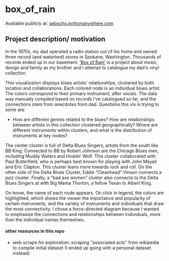 # box_of_rain

Available publicly at: [sebscho.pythonanywhere.com](sebscho.pythonanywhere.com)

## Project description/ motivation
In the 1970s, my dad operated a radio station out of his home and owned three record (and waterbed) stores in Spokane, Washington. Thousands of records ended up in our basement. [‘Box of Rain’](http://www.sebscho.com/boxofrain) is a project about music, design and family as my brother and I attempt to catalogue my dad's vinyl collection. 

This visualization displays blues artists' relationships, clustered by both location and collaborations. Each colored node is an individual blues artist. The colors correspond to their primary instrument, after vocals. The data was manually compiled based on records I’ve catalogued so far, and the connections stem from anecdotes from dad. Questions this vis is trying to solve are: 

* How are different genres related to the blues? 
How are relationships between artists in this collection clustered geographically? 
Where are different instruments within clusters, and what is the distribution of instruments at key nodes? 

The center cluster is full of Delta Blues Singers, artists from the south like BB King. Connected to BB by Robert Johnson are the Chicago Blues men, including Muddy Waters and Howlin’ Wolf. This cluster collaborated with Paul Butterfield, who is perhaps best known for playing with John Mayall and Eric Clapton. This cluster leans more towards rock and roll. On the other side of the Delta Blues Cluster, Eddie “Cleanhead” Vinson connects a jazz cluster. Finally, a “bad ass women” cluster also connects to the Delta Blues Singers at with Big Mama Thorton, a fellow Texan to Albert King. 

On hover, the name of each node appears. On click in legend, the colors are highlighted, which shows the viewer the importance and popularity of certain instruments, and the variety of instruments and individuals that draw the most connectivity. I chose a force-directed diagram because I wanted to emphasize the connections and relationships between individuals, more than the individual names themselves. 


#### other resources in this repo
* web scrape for exploration: scraping "associated acts" from wikipedia to compile initial dataset (I ended up going with a personal dataset instead)

